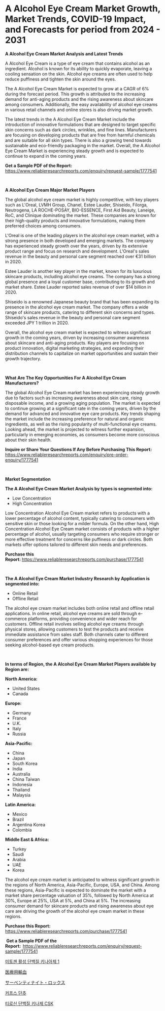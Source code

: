 <p><h1>A Alcohol Eye Cream Market Growth, Market Trends, COVID-19 Impact, and Forecasts for period from 2024 - 2031</h1></p><p><strong>A Alcohol Eye Cream Market Analysis and Latest Trends</strong></p>
<p><p>A Alcohol Eye Cream is a type of eye cream that contains alcohol as an ingredient. Alcohol is known for its ability to quickly evaporate, leaving a cooling sensation on the skin. Alcohol eye creams are often used to help reduce puffiness and tighten the skin around the eyes.</p><p>The A Alcohol Eye Cream Market is expected to grow at a CAGR of 6% during the forecast period. This growth is attributed to the increasing demand for anti-aging products and the rising awareness about skincare among consumers. Additionally, the easy availability of alcohol eye creams in various retail channels and online stores is also driving market growth.</p><p>The latest trends in the A Alcohol Eye Cream Market include the introduction of innovative formulations that are designed to target specific skin concerns such as dark circles, wrinkles, and fine lines. Manufacturers are focusing on developing products that are free from harmful chemicals and are suitable for all skin types. There is also a growing trend towards sustainable and eco-friendly packaging in the market. Overall, the A Alcohol Eye Cream Market is experiencing steady growth and is expected to continue to expand in the coming years.</p></p>
<p><strong>Get a Sample PDF of the Report:&nbsp;</strong> <a href="https://www.reliableresearchreports.com/enquiry/request-sample/1777541">https://www.reliableresearchreports.com/enquiry/request-sample/1777541</a></p>
<p>&nbsp;</p>
<p><strong>A Alcohol Eye Cream Major Market Players</strong></p>
<p><p>The global alcohol eye cream market is highly competitive, with key players such as L'Oreal, LVMH Group, Chanel, Estee Lauder, Shiseido, Filorga, Neutrogena, LA ROCHE-POSAY, BIO-ESSENCE, First Aid Beauty, Laneige, RoC, and Clinique dominating the market. These companies are known for their high-quality products and innovative formulations, making them preferred choices among consumers.</p><p>L'Oreal is one of the leading players in the alcohol eye cream market, with a strong presence in both developed and emerging markets. The company has experienced steady growth over the years, driven by its extensive product range and focus on research and development. L'Oreal's sales revenue in the beauty and personal care segment reached over €31 billion in 2020.</p><p>Estee Lauder is another key player in the market, known for its luxurious skincare products, including alcohol eye creams. The company has a strong global presence and a loyal customer base, contributing to its growth and market share. Estee Lauder reported sales revenue of over $14 billion in 2020.</p><p>Shiseido is a renowned Japanese beauty brand that has been expanding its presence in the alcohol eye cream market. The company offers a wide range of skincare products, catering to different skin concerns and types. Shiseido's sales revenue in the beauty and personal care segment exceeded JPY 1 trillion in 2020.</p><p>Overall, the alcohol eye cream market is expected to witness significant growth in the coming years, driven by increasing consumer awareness about skincare and anti-aging products. Key players are focusing on product innovation, digital marketing strategies, and expanding their distribution channels to capitalize on market opportunities and sustain their growth trajectory.</p></p>
<p>&nbsp;</p>
<p><strong>What Are The Key Opportunities For A Alcohol Eye Cream Manufacturers?</strong></p>
<p><p>The global Alcohol Eye Cream market has been experiencing steady growth due to factors such as increasing awareness about skin care, rising disposable income, and a growing aging population. The market is expected to continue growing at a significant rate in the coming years, driven by the demand for advanced and innovative eye care products. Key trends shaping the market include the increasing preference for natural and organic ingredients, as well as the rising popularity of multi-functional eye creams. Looking ahead, the market is projected to witness further expansion, particularly in emerging economies, as consumers become more conscious about their skin health.</p></p>
<p><strong>Inquire or Share Your Questions If Any Before Purchasing This Report:</strong> <a href="https://www.reliableresearchreports.com/enquiry/pre-order-enquiry/1777541">https://www.reliableresearchreports.com/enquiry/pre-order-enquiry/1777541</a></p>
<p>&nbsp;</p>
<p><strong>Market Segmentation</strong></p>
<p><strong>The A Alcohol Eye Cream Market Analysis by types is segmented into:</strong></p>
<p><ul><li>Low Concentration</li><li>High Concentration</li></ul></p>
<p><p>Low Concentration Alcohol Eye Cream market refers to products with a lower percentage of alcohol content, typically catering to consumers with sensitive skin or those looking for a milder formula. On the other hand, High Concentration Alcohol Eye Cream market consists of products with a higher percentage of alcohol, usually targeting consumers who require stronger or more effective treatment for concerns like puffiness or dark circles. Both markets offer options tailored to different skin needs and preferences.</p></p>
<p><strong>Purchase this Report:&nbsp;</strong><a href="https://www.reliableresearchreports.com/purchase/1777541">https://www.reliableresearchreports.com/purchase/1777541</a></p>
<p>&nbsp;</p>
<p><strong>The A Alcohol Eye Cream Market Industry Research by Application is segmented into:</strong></p>
<p><ul><li>Online Retail</li><li>Offline Retail</li></ul></p>
<p><p>The alcohol eye cream market includes both online retail and offline retail applications. In online retail, alcohol eye creams are sold through e-commerce platforms, providing convenience and wider reach for customers. Offline retail involves selling alcohol eye creams through physical stores, allowing customers to test the products and receive immediate assistance from sales staff. Both channels cater to different consumer preferences and offer various shopping experiences for those seeking alcohol-based eye cream products.</p></p>
<p>&nbsp;</p>
<p><strong>In terms of Region, the A Alcohol Eye Cream Market Players available by Region are:</strong></p>
<p>
    <p> <strong> North America: </strong>
        <ul>
            <li>United States</li>
            <li>Canada</li>
        </ul>
        </p> 
    <p> <strong> Europe: </strong>
        <ul>
            <li>Germany</li>
            <li>France</li>
            <li>U.K.</li>
            <li>Italy</li>
            <li>Russia</li>
        </ul>
        </p> 
    <p> <strong> Asia-Pacific: </strong>
        <ul>
            <li>China</li>
            <li>Japan</li>
            <li>South Korea</li>
            <li>India</li>
            <li>Australia</li>
            <li>China Taiwan</li>
            <li>Indonesia</li>
            <li>Thailand</li>
            <li>Malaysia</li>
        </ul>
        </p> 
    <p> <strong> Latin America: </strong>
        <ul>
            <li>Mexico</li>
            <li>Brazil</li>
            <li>Argentina Korea</li>
            <li>Colombia</li>
        </ul>
        </p> 
    <p> <strong> Middle East & Africa: </strong>
        <ul>
            <li>Turkey</li>
            <li>Saudi</li>
            <li>Arabia</li>
            <li>UAE</li>
            <li>Korea</li>
        </ul>
    </p>
    </p>
<p><p>The alcohol eye cream market is anticipated to witness significant growth in the regions of North America, Asia-Pacific, Europe, USA, and China. Among these regions, Asia-Pacific is expected to dominate the market with a market share percentage valuation of 35%, followed by North America at 30%, Europe at 25%, USA at 5%, and China at 5%. The increasing consumer demand for skincare products and rising awareness about eye care are driving the growth of the alcohol eye cream market in these regions.</p></p>
<p><strong>Purchase this Report: </strong><a href="https://www.reliableresearchreports.com/purchase/1777541">https://www.reliableresearchreports.com/purchase/1777541</a></p>
<p>&nbsp;<strong>Get a Sample PDF of the Report:&nbsp;&nbsp;</strong><a href="https://www.reliableresearchreports.com/enquiry/request-sample/1777541">https://www.reliableresearchreports.com/enquiry/request-sample/1777541</a></p>
<p><strong></strong></p>
<p><p><a href="https://github.com/LanceOlsotn8978/Market-Research-Report-List-1/blob/main/53142036222.md">미토겐 활성 단백질 키나아제 1</a></p><p><a href="https://medium.com/@nicholas.ellison0076890/%E5%8C%BB%E7%99%82%E7%94%A8%E8%BC%B8%E8%A1%80%E5%B8%82%E5%A0%B4%E3%81%AE%E6%B4%9E%E5%AF%9F-%E5%B8%82%E5%A0%B4%E3%83%88%E3%83%AC%E3%83%B3%E3%83%89-%E6%88%90%E9%95%B7-2024%E5%B9%B4%E3%81%8B%E3%82%892031%E5%B9%B4%E3%81%BE%E3%81%A7%E3%81%AE%E4%BA%88%E6%B8%AC-d779fb8209e3">医療用輸血</a></p><p><a href="https://medium.com/@shawnsmihv6/%E3%82%BB%E3%83%AB%E3%83%9A%E3%83%B3%E3%83%81%E3%83%B3%E5%B2%A9%E5%B8%82%E5%A0%B4%E3%81%AE%E6%B4%9E%E5%AF%9F-%E5%B8%82%E5%A0%B4%E5%8B%95%E5%90%91-%E6%88%90%E9%95%B7-2024%E5%B9%B4%E3%81%8B%E3%82%892031%E5%B9%B4%E3%81%BE%E3%81%A7%E3%81%AE%E4%BA%88%E6%B8%AC-41d8190159b3">サーペンティナイト・ロックス</a></p><p><a href="https://medium.com/@brisamorar2023/%EC%BB%A4%ED%94%84-%EB%A7%81%ED%81%AC-%EC%8B%9C%EC%9E%A5-%EC%A0%84%EB%A7%9D-%EC%82%B0%EC%97%85-%EA%B0%9C%EC%9A%94-%EB%B0%8F-%EC%98%88%EC%B8%A1-2024%EB%85%84%EB%B6%80%ED%84%B0-2031%EB%85%84%EA%B9%8C%EC%A7%80-5652a85483c3">커프스 단추</a></p><p><a href="https://github.com/Madalyell456456/Market-Research-Report-List-1/blob/main/75909846221.md">티로신 단백질 키나제 CSK</a></p></p>